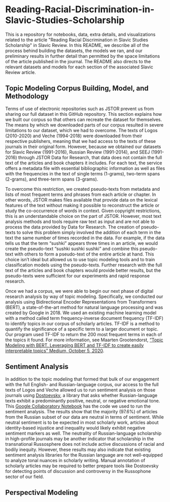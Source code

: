 # Reading-Racial-Discrimination-in-Slavic-Studies-Scholarship

This is a repository for notebooks, data, extra details, and visualizations related to the article "Reading Racial Discrimination in Slavic Studies Scholarship" in Slavic Review. In this README, we describe all of the process behind building the datasets, the models we ran, and our preliminary results in further detail than permitted by the space limitations of the article published in the journal. The README also directs to the relevant datasets and models for each section of the associated Slavic Review article. 

## Topic Modeling Corpus Building, Model, and Methodology

Terms of use of electronic repositories such as JSTOR prevent us from sharing our full dataset in this GitHub repository. This section explains how we built our corpus so that others can recreate the dataset for themselves. The means by which we downloaded parts of our corpus resulted in severe limitations to our dataset, which we had to overcome.  The texts of Logos (2010-2020) and Veche (1994-2018) were downloaded from their respective publishers, meaning that we had access to the texts of these journals in their original form. However, because we obtained our datasets for Slavic Review (1991-2016), Russian Review (1991-2014), and SEEJ (1991-2016) through JSTOR Data for Research, that data does not contain the full text of the articles and book chapters it includes. For each text, the service offers a metadata file with essential bibliographic information as well as files with the frequencies in the text of single terms (1-grams), two-term spans (2-grams), and three-term spans (3-grams). 

To overcome this restriction, we created pseudo-texts from metadata and lists of most frequent terms and phrases from each article or chapter. In other words, JSTOR makes files available that provide data on the lexical features of the text without making it possible to reconstruct the article or study the co-occurrence of words in context. Given copyright restrictions, this is an understandable choice on the part of JSTOR. However, most text analysis methods and tools require raw text as input and are not able to process the data provided by Data for Research. The creation of pseudo-texts to solve this problem simply involved the addition of each term in the text the same number of times recorded in the data. For example, if the data tells us that the  term “sushki” appears three times in an article, we would create the pseudo-text “sushki sushki sushki” and combine this pseudo-text with others to form a pseudo-text of the entire article at hand. This choice isn’t ideal but allowed us to use topic modeling tools and to train classification models using the pseudo-texts.  Further research with the full text of the articles and book chapters would provide better results, but the pseudo-texts were sufficient for our experiments and rapid response research.

Once we had a corpus, we were able to begin our next phase of digital research analysis by way of topic modeling. Specifically, we conducted our analysis using Bidirectional Encoder Representations from Transformers (BERT), a state-of-the-art method for natural language processing and was created by Google in 2018. We used an existing machine learning model with a method called term frequency-inverse document frequency (TF-IDF) to identify topics in our corpus of scholarly articles. TF-IDF is a method to quantify the significance of a specific term to a larger document or topic. Our program used TF-IDF to return the 200 most frequent terms in each of the topics it found. For more information, see Maarten Grootendorst, [“Topic Modeling with BERT. Leveraging BERT and TF-IDF to create easily interpretable topics” Medium, October 5, 2020](https://github.com/MaartenGr/BERTopic).  

## Sentiment Analysis
In addition to the topic modeling that formed that bulk of our engagement with the full English- and Russian-language corpus, our access to the full texts of Logos and Veche allowed us to run sentiment analysis on those journals using [Dostoevsky](https://pypi.org/project/dostoevsky/), a library that asks whether Russian-language texts exhibit a predominantly positive, neutral, or negative emotional tone. This [Google Collaboratory Notebook](https://colab.research.google.com/drive/16CCF5UqBH0QSgH83v-9eEcIaQj8rH0pr#scrollTo=aMyzDhNJbsyS) has the code we used to run the sentiment analysis. The results show that the majority (97.6%) of articles from the Russian subset of our data are neutral in terms of sentiment. While neutral sentiment is to be expected in most scholarly work, articles about identity-based injustice and inequality would likely exhibit negative sentiment markers as well. The neutrality of Russian-language scholarship in high-profile journals may be another indicator that scholarship in the transnational Russosphere does not include active discussions of racial and bodily inequity. However, these results may also indicate that existing sentiment analysis libraries for the Russian language are not well-equipped to analyze tonal nuances in scholarly writing. Manual annotation of scholarly articles may be required to better prepare tools like Dostoevsky for detecting points of discussion and controversy in the Russophone sector of our field.

## Perspectival Modeling

